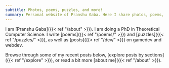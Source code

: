 ```yaml
---
subtitle: Photos, poems, puzzles, and more!
summary: Personal website of Pranshu Gaba. Here I share photos, poems, puzzles, and more!
---
```


I am [Pranshu Gaba]({{< ref "/about" >}}). I am doing a PhD in Theoretical Computer Science. 
I write [poems]({{< ref "/poems/" >}}) and [puzzles]({{< ref "/puzzles/" >}}), as well as [posts]({{< ref "/dev/" >}}) on gamedev and webdev.  

Browse through some of my recent posts below, [explore posts by sections]({{< ref "/explore" >}}), or read a bit more [about me]({{< ref "/about" >}}).